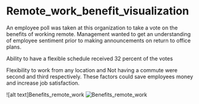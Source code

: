 # Remote_work_benefit_visualization
An employee poll was taken at this organization to take a vote on the benefits of working remote. Management wanted to get an understanding of employee sentiment prior to making announcements on return to office plans.

Ability to have a flexible schedule received 32 percent of the votes

Flexibility to work from any location and Not having a commute were second and third respectively. These factors could save employees money and increase job satisfaction.

![alt text]Benefits_remote_work
![Benefits_remote_work](https://user-images.githubusercontent.com/88949491/135007231-6ba9f0a6-f7fe-42bf-8fe6-b7564bc05f90.jpg)
